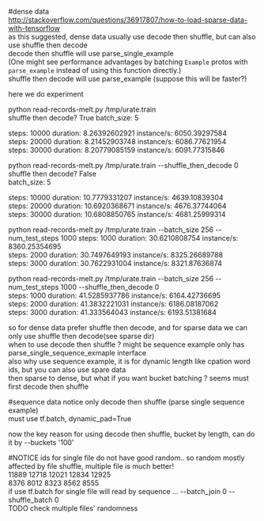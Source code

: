 #dense data   
http://stackoverflow.com/questions/36917807/how-to-load-sparse-data-with-tensorflow  
as this suggested, dense data usually use decode then shuffle, but can also use shuffle then decode   
decode then shuffle will use parse_single_example  
(One might see performance advantages by batching `Example` protos with `parse_example` instead of using this function directly.)    
shuffle then decode will use parse_example (suppose this will be faster?)  

here we do experiment  

python read-records-melt.py /tmp/urate.train  
shuffle then decode? True
batch_size: 5

steps: 10000  duration: 8.26392602921 instance/s: 6050.39297584  
steps: 20000  duration: 8.21452903748 instance/s: 6086.77621954  
steps: 30000  duration: 8.20779085159 instance/s: 6091.77315846  


python read-records-melt.py /tmp/urate.train --shuffle_then_decode 0  
shuffle then decode? False  
batch_size: 5  

steps: 10000  duration: 10.7779331207 instance/s: 4639.10839304  
steps: 20000  duration: 10.6920368671 instance/s: 4676.37744064  
steps: 30000  duration: 10.6808850765 instance/s: 4681.25999314  

python read-records-melt.py /tmp/urate.train --batch_size 256 --num_test_steps 1000 
steps: 1000  duration: 30.6210808754 instance/s: 8360.25354695  
steps: 2000  duration: 30.7497649193 instance/s: 8325.26689788  
steps: 3000  duration: 30.7622931004 instance/s: 8321.87636874  

python read-records-melt.py /tmp/urate.train --batch_size 256 --num_test_steps 1000  --shuffle_then_decode 0  
steps: 1000  duration: 41.5285937786 instance/s: 6164.42736695  
steps: 2000  duration: 41.3832221031 instance/s: 6186.08187062  
steps: 3000  duration: 41.333564043 instance/s: 6193.51381684  


so for dense data prefer shuffle then decode, and for sparse data we can only use shuffle then decode(see sparse dir)  
when to use decode then shuffle ?  might be sequence example  only has parse_single_sequence_exmaple interface  
also why use sequence example, it is for dynamic length like cpation word ids, but you can also use spare data   
then sparse to dense, but what if you want bucket batching ?  seems must first decode then shuffle   


#sequence data 
notice only decode then shuffle (parse single sequence example)  
must use tf.batch, dynamic_pad=True 

now the key reason for using decode then shuffle, bucket by length, can do it by --buckets '100'

#NOTICE ids for single file do not have good random.. so random mostly affected by file shuffle, multiple file is much better!  
11889 12718 12021 12834 12925  
8376 8012 8323 8562 8555  
if use tf.batch for single file will read by sequence ... --batch_join 0 --shuffle_batch 0  
TODO check multiple files' randomness  

